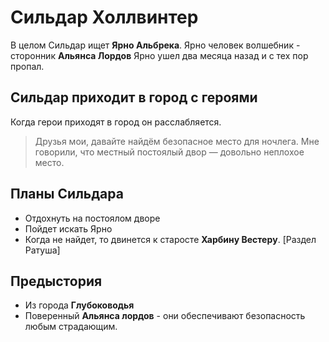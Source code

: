 # Сильдар Холлвинтер

В целом Сильдар ищет **Ярно Альбрека**.
Ярно человек волшебник - сторонник **Альянса Лордов**
Ярно ушел два месяца назад и с тех пор пропал.

## Сильдар приходит в город с героями
Когда герои приходят в город он расслабляется.

> Друзья мои, давайте найдём безопасное место для ночлега.
> Мне говорили, что местный постоялый двор — довольно неплохое место.

## Планы Сильдара
* Отдохнуть на постоялом дворе
* Пойдет искать Ярно
* Когда не найдет, то двинется к старосте **Харбинy Вестерy**. [Раздел Ратуша]

## Предыстория
* Из города **Глубоководья**
* Поверенный **Альянса лордов** - они обеспечивают безопасность любым страдающим.